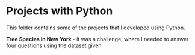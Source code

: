 # Projects with Python

This folder contains some of the projects that I developed using Python.


<b> Tree Species in New York </b> - it was a challenge, where I needed to answer four questions using the dataset given

